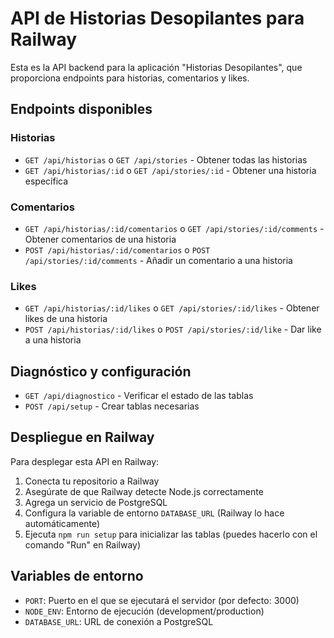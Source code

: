 # API de Historias Desopilantes para Railway

Esta es la API backend para la aplicación "Historias Desopilantes", que proporciona endpoints para historias, comentarios y likes.

## Endpoints disponibles

### Historias
- `GET /api/historias` o `GET /api/stories` - Obtener todas las historias
- `GET /api/historias/:id` o `GET /api/stories/:id` - Obtener una historia específica

### Comentarios
- `GET /api/historias/:id/comentarios` o `GET /api/stories/:id/comments` - Obtener comentarios de una historia
- `POST /api/historias/:id/comentarios` o `POST /api/stories/:id/comments` - Añadir un comentario a una historia

### Likes
- `GET /api/historias/:id/likes` o `GET /api/stories/:id/likes` - Obtener likes de una historia
- `POST /api/historias/:id/likes` o `POST /api/stories/:id/like` - Dar like a una historia

## Diagnóstico y configuración
- `GET /api/diagnostico` - Verificar el estado de las tablas
- `POST /api/setup` - Crear tablas necesarias

## Despliegue en Railway

Para desplegar esta API en Railway:

1. Conecta tu repositorio a Railway
2. Asegúrate de que Railway detecte Node.js correctamente
3. Agrega un servicio de PostgreSQL
4. Configura la variable de entorno `DATABASE_URL` (Railway lo hace automáticamente)
5. Ejecuta `npm run setup` para inicializar las tablas (puedes hacerlo con el comando "Run" en Railway)

## Variables de entorno

- `PORT`: Puerto en el que se ejecutará el servidor (por defecto: 3000)
- `NODE_ENV`: Entorno de ejecución (development/production)
- `DATABASE_URL`: URL de conexión a PostgreSQL
